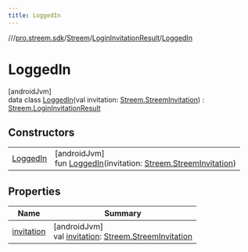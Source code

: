 ```yaml
---
title: LoggedIn
---
```

//[<root>](../../../../../index.html)/[pro.streem.sdk](../../../index.html)/[Streem](../../index.html)/[LoginInvitationResult](../index.html)/[LoggedIn](index.html)



# LoggedIn



[androidJvm]\
data class [LoggedIn](index.html)(val invitation: [Streem.StreemInvitation](../../-streem-invitation/index.html)) : [Streem.LoginInvitationResult](../index.html)



## Constructors


| | |
|---|---|
| [LoggedIn](-logged-in.html) | [androidJvm]<br>fun [LoggedIn](-logged-in.html)(invitation: [Streem.StreemInvitation](../../-streem-invitation/index.html)) |


## Properties


| Name | Summary |
|---|---|
| [invitation](invitation.html) | [androidJvm]<br>val [invitation](invitation.html): [Streem.StreemInvitation](../../-streem-invitation/index.html) |

